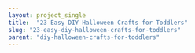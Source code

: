 ```yaml
---
layout: project_single
title:  "23 Easy DIY Halloween Crafts for Toddlers"
slug: "23-easy-diy-halloween-crafts-for-toddlers"
parent: "diy-halloween-crafts-for-toddlers"
---
```

 